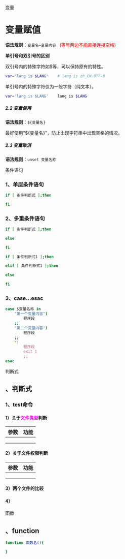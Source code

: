 
变量


# 变量赋值

**语法规则**：`变量名=变量内容 ` <font color=FF0000>(等号两边不能直接连接空格)</font>

**单引号和双引号的区别**

双引号内的特殊字符如$等，可以保持原有的特性。

```bash
var="lang is $LANG"    # lang is zh_CN.UTF-8
```

单引号内的特殊字符仅为一般字符（纯文本）。

```bash
var='lang is $LANG'    lang is $LANG
```

##### 2.2 变量使用

**语法规则**：`${变量名}`

最好使用"${变量名}"，防止出现字符串中出现空格的情况。

##### 2.3 变量取消

**语法规则**：`unset 变量名称`


条件语句

### 1、单层条件语句

```bash
if [ 条件判断式 ];then

fi
```

### 2、多重条件语句

```bash
if [ 条件判断式 ];then 

else

fi
```

```bash
if [ 条件判断式1 ];then

elif [ 条件判断式1 ];then

else

fi
```

### 3、case...esac

```bash
case $变量名称 in
	"第一个变量内容")
		程序段
	;;	
	"第二个变量内容")
		程序段
	;;	
	*）
		程序段
		exit 1
		;;
esac		
```


判断式

## 、判断式

### 1、test命令

#### 1）关于<font color=ff00ff>文件类型</font>判断

| 参数 | 功能 |
| :--: | :--: |
|      |      |
|      |      |
|      |      |

#### 2）关于文件权限判断

| 参数 | 功能 |
| :--: | :--: |
|      |      |
|      |      |
|      |      |

#### 3）两个文件的比较

#### 4）


函数



## 、function

```bash
function 函数名(){

}
```